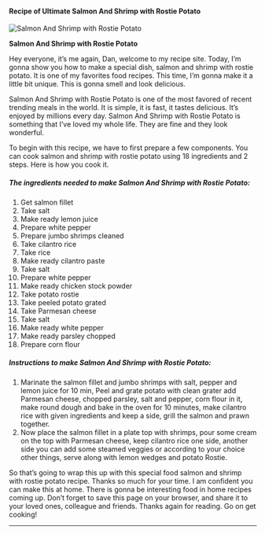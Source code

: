             

#### Recipe of Ultimate Salmon And Shrimp with Rostie Potato

![Salmon And Shrimp with Rostie Potato](https://img-global.cpcdn.com/recipes/3c151cc2e3aee930/751x532cq70/salmon-and-shrimp-with-rostie-potato-recipe-main-photo.jpg)

**Salmon And Shrimp with Rostie Potato**

Hey everyone, it’s me again, Dan, welcome to my recipe site. Today, I’m gonna show you how to make a special dish, salmon and shrimp with rostie potato. It is one of my favorites food recipes. This time, I’m gonna make it a little bit unique. This is gonna smell and look delicious.

Salmon And Shrimp with Rostie Potato is one of the most favored of recent trending meals in the world. It is simple, it is fast, it tastes delicious. It’s enjoyed by millions every day. Salmon And Shrimp with Rostie Potato is something that I’ve loved my whole life. They are fine and they look wonderful.

To begin with this recipe, we have to first prepare a few components. You can cook salmon and shrimp with rostie potato using 18 ingredients and 2 steps. Here is how you cook it.

##### The ingredients needed to make Salmon And Shrimp with Rostie Potato:

1.  Get salmon fillet
2.  Take salt
3.  Make ready lemon juice
4.  Prepare white pepper
5.  Prepare jumbo shrimps cleaned
6.  Take cilantro rice
7.  Take rice
8.  Make ready cilantro paste
9.  Take salt
10.  Prepare white pepper
11.  Make ready chicken stock powder
12.  Take potato rostie
13.  Take peeled potato grated
14.  Take Parmesan cheese
15.  Take salt
16.  Make ready white pepper
17.  Make ready parsley chopped
18.  Prepare corn flour

##### Instructions to make Salmon And Shrimp with Rostie Potato:

1.  Marinate the salmon fillet and jumbo shrimps with salt, pepper and lemon juice for 10 min, Peel and grate potato with clean grater add Parmesan cheese, chopped parsley, salt and pepper, corn flour in it, make round dough and bake in the oven for 10 minutes, make cilantro rice with given ingredients and keep a side, grill the salmon and prawn together.
2.  Now place the salmon fillet in a plate top with shrimps, pour some cream on the top with Parmesan cheese, keep cilantro rice one side, another side you can add some steamed veggies or according to your choice other things, serve along with lemon wedges and potato Rostie.

So that’s going to wrap this up with this special food salmon and shrimp with rostie potato recipe. Thanks so much for your time. I am confident you can make this at home. There is gonna be interesting food in home recipes coming up. Don’t forget to save this page on your browser, and share it to your loved ones, colleague and friends. Thanks again for reading. Go on get cooking!

* * *